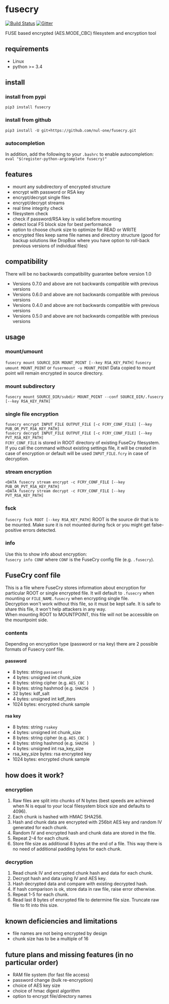 
fusecry 
==================================================
[![Build Status](https://travis-ci.org/nul-one/fusecry.png)](https://travis-ci.org/nul-one/fusecry)
[![Gitter](https://badges.gitter.im/Join%20Chat.svg)](https://gitter.im/fusecry/Lobby)

FUSE based encrypted (AES.MODE\_CBC) filesystem and encryption tool

requirements
-------------------------

- Linux
- python >= 3.4

install
-------------------------

### install from pypi
`pip3 install fusecry`  

### install from github
`pip3 install -U git+https://github.com/nul-one/fusecry.git`  

### autocompletion
In addition, add the following to your `.bashrc` to enable autocompletion:  
`eval "$(register-python-argcomplete fusecry)"`

features
-------------------------

- mount any subdirectory of encrypted structure
- encrypt with password or RSA key
- encrypt/decrypt single files
- encrypt/decrypt streams
- real time integrity check
- filesystem check
- check if password/RSA key is valid before mounting
- detect local FS block size for best performance
- option to choose chunk size to optimize for READ or WRITE
- encrypted files keep same file names and directory structure (good for backup
solutions like DropBox where you have option to roll-back previous versions of
individual files)

compatibility
-------------------------

There will be no backwards compatibility guarantee before version 1.0

- Versions 0.7.0 and above are not backwards compatible with previous versions
- Versions 0.6.0 and above are not backwards compatible with previous versions
- Versions 0.4.0 and above are not backwards compatible with previous versions
- Versions 0.5.0 and above are not backwards compatible with previous versions

usage
-------------------------

### mount/umount

`fusecry mount SOURCE_DIR MOUNT_POINT [--key RSA_KEY_PATH]`
`fusecry umount MOUNT_POINT` or `fusermount -u MOUNT_POINT`
Data copied to mount point will remain encrypted in source directory.  

### mount subdirectory

`fusecry mount SOURCE_DIR/subdir MOUNT_POINT --conf SOURCE_DIR/.fusecry [--key RSA_KEY_PATH]`

### single file encryption

`fusecry encrypt INPUT_FILE OUTPUT_FILE [-c FCRY_CONF_FILE] [--key PUB_OR_PVT_RSA_KEY_PATH]`  
`fusecry decrypt INPUT_FILE OUTPUT_FILE [-c FCRY_CONF_FILE] [--key PVT_RSA_KEY_PATH]`  
`FCRY_CONF_FILE` is stored in ROOT directory of existing FuseCry filesystem.  
If you call the command without existing settings file, it will be created in
case of encryption or default will be used `INPUT_FILE.fcry` in case of
decryption.

### stream encryption

`<DATA fusecry stream encrypt -c FCRY_CONF_FILE [--key PUB_OR_PVT_RSA_KEY_PATH]`  
`<DATA fusecry stream decrypt -c FCRY_CONF_FILE [--key PVT_RSA_KEY_PATH]`  

### fsck

`fusecry fsck ROOT [--key RSA_KEY_PATH]`
ROOT is the source dir that is to be mounted. Make sure it is not mounted
during fsck or you might get false-positive errors detected.

### info

Use this to show info about encryption:  
`fusecry info CONF` where `CONF` is the FuseCry config file (e.g. `.fusecry`).

FuseCry conf file
-------------------------

This is a file where FuseCry stores information about encryption for particular
ROOT or single encrypted file. It will default to `.fusecry` when mounting or
`FILE_NAME.fusecry` when encrypting single file.  
Decryption won't work without this file, so it must be kept safe. It is safe to
share this file, it won't help attackers in any way.  
When mounting ROOT to MOUNTPOINT, this file will not be accessible on the
mountpoint side.

### contents

Depending on encryption type (password or rsa key) there are 2 possible formats
of Fusecry conf file.

#### password

- 8 bytes: string `password`
- 4 bytes: unsigned int chunk\_size
- 8 bytes: string cipher (e.g. `AES_CBC `)
- 8 bytes: string hashmod (e.g. `SHA256  `)
- 32 bytes: kdf\_salt
- 4 bytes: unsigned int kdf\_iters
- 1024 bytes: encrypted chunk sample

#### rsa key

- 8 bytes: string `rsakey  `
- 4 bytes: unsigned int chunk\_size
- 8 bytes: string cipher (e.g. `AES_CBC `)
- 8 bytes: string hashmod (e.g. `SHA256  `)
- 4 bytes: unsigned int rsa\_key\_size
- rsa\_key\_size bytes: rsa encrypted key
- 1024 bytes: encrypted chunk sample

how does it work?
-------------------------

### encryption

1. Raw files are split into chunks of N bytes (best speeds are achieved when N
is equal to your local filesystem block size and defaults to 4096).
2. Each chunk is hashed with HMAC SHA256.
3. Hash and chunk data are encrypted with 256bit AES key and random IV
generated for each chunk.
4. Random IV and encrypted hash and chunk data are stored in the file.
5. Repeat 2-4 for each chunk.
6. Store file size as additional 8 bytes at the end of a file. This way there
is no need of additional padding bytes for each chunk.

### decryption

1. Read chunk IV and encrypted chunk hash and data for each chunk.
2. Decrypt hash and data using IV and AES key.
3. Hash decrypted data and compare with existing decrypted hash.
4. If hash comparison is ok, store data in raw file, raise error otherwise.
5. Repeat 1-5 for each chunk.
6. Read last 8 bytes of encrypted file to determine file size. Truncate raw
file to fit into this size.


known deficiencies and limitations
-------------------------

- file names are not being encrypted by design
- chunk size has to be a multiple of 16

future plans and missing features (in no particular order)
-------------------------

- RAM file system (for fast file access)
- password change (bulk re-encryption)
- choice of AES key size
- choice of hmac digest algorithm
- option to encrypt file/directory names


